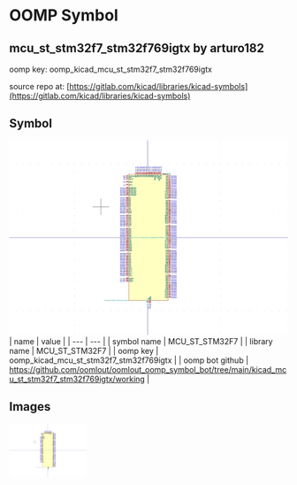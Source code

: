 # OOMP Symbol  
## mcu_st_stm32f7_stm32f769igtx  by arturo182  
  
oomp key: oomp_kicad_mcu_st_stm32f7_stm32f769igtx  
  
source repo at: [https://gitlab.com/kicad/libraries/kicad-symbols](https://gitlab.com/kicad/libraries/kicad-symbols)  
## Symbol  
  
[![working.png](working_600.png)](working.png)  
| name | value | 
| --- | --- | 
| symbol name | MCU_ST_STM32F7 | 
| library name | MCU_ST_STM32F7 | 
| oomp key | oomp_kicad_mcu_st_stm32f7_stm32f769igtx | 
| oomp bot github | https://github.com/oomlout/oomlout_oomp_symbol_bot/tree/main/kicad_mcu_st_stm32f7_stm32f769igtx/working | 
## Images  
  
[![working.png](working_140.png)](working.png)  
